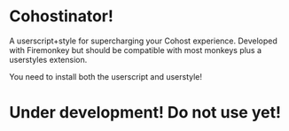 # Cohostinator!

A userscript+style for supercharging your Cohost experience. Developed with Firemonkey but should be compatible with most monkeys plus a userstyles extension.

You need to install both the userscript and userstyle!

# Under development! Do not use yet!